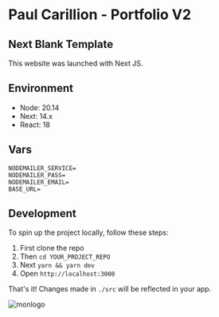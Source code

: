 # Paul Carillion - Portfolio V2

## Next Blank Template

This website was launched with Next JS.

## Environment

- Node: 20.14
- Next: 14.x
- React: 18

## Vars

```
NODEMAILER_SERVICE=
NODEMAILER_PASS=
NODEMAILER_EMAIL=
BASE_URL=
```

## Development

To spin up the project locally, follow these steps:

1. First clone the repo
2. Then `cd YOUR_PROJECT_REPO`
3. Next `yarn && yarn dev`
4. Open `http://localhost:3000`

That's it! Changes made in `./src` will be reflected in your app.

![monlogo](https://github.com/pcarillion/portfolioV2/assets/58182470/24483768-954c-4a5b-849c-e883c6dae79b)
